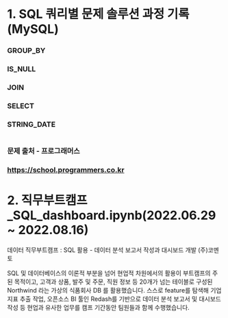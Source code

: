 #
# 1. SQL 쿼리별 문제 솔루션 과정 기록(MySQL)
### GROUP_BY
### IS_NULL
### JOIN
### SELECT
### STRING_DATE
#
### 문제 출처 - 프로그래머스
### https://school.programmers.co.kr
#
# 2. 직무부트캠프_SQL_dashboard.ipynb(2022.06.29 ~ 2022.08.16)

데이터 직무부트캠프 : SQL 활용 - 데이터 분석 보고서 작성과 대시보드 개발
(주)코멘토

SQL 및 데이터베이스의 이론적 부분을 넘어 현업적 차원에서의 활용이 부트캠프의 주된 목적이고,
고객과 상품, 발주 및 주문, 직원 정보 등 20개가 넘는 테이블로 구성된 Northwind 라는 가상의 식품회사 DB 를 활용했습니다.
스스로 feature를 탐색해 기업 지표 추출 작업, 오픈소스 BI 툴인 Redash를 기반으로
데이터 분석 보고서 및 대시보드 작성 등 현업과 유사한 업무를 캠프 기간동안 팀원들과 함께 수행했습니다.

